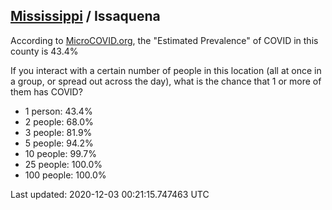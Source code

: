 
## [Mississippi](/united-states/mississippi) / Issaquena

According to [MicroCOVID.org](http://microcovid.org),
the "Estimated Prevalence" of COVID in this county is 43.4%

If you interact with a certain number of people in this location
(all at once in a group, or spread out across the day), what is the chance that
1 or more of them has COVID?

- 1 person: 43.4%
- 2 people: 68.0%
- 3 people: 81.9%
- 5 people: 94.2%
- 10 people: 99.7%
- 25 people: 100.0%
- 100 people: 100.0%

Last updated: 2020-12-03 00:21:15.747463 UTC
